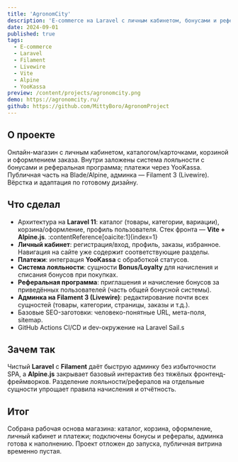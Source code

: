 ```yaml
---
title: 'AgronomCity'
description: 'E-commerce на Laravel с личным кабинетом, бонусами и реферальной программой.'
date: 2024-09-01
published: true
tags:
  - E-commerce
  - Laravel
  - Filament
  - Livewire
  - Vite
  - Alpine
  - YooKassa
preview: /content/projects/agronomcity.png
demo: https://agronomcity.ru/
github: https://github.com/MittyBoro/AgronomProject
---
```


## О проекте

Онлайн-магазин с личным кабинетом, каталогом/карточками, корзиной и оформлением заказа. Внутри заложены система лояльности с бонусами и реферальная программа; платежи через YooKassa. Публичная часть на Blade/Alpine, админка — Filament 3 (Livewire). Вёрстка и адаптация по готовому дизайну.

## Что сделал

- Архитектура на **Laravel 11**: каталог (товары, категории, вариации), корзина/оформление, профиль пользователя. Стек фронта — **Vite + Alpine.js**. :contentReference[oaicite:1]{index=1}
- **Личный кабинет**: регистрация/вход, профиль, заказы, избранное. Навигация на сайте уже содержит соответствующие разделы.
- **Платежи**: интеграция **YooKassa** с обработкой статусов.
- **Система лояльности**: сущности **Bonus/Loyalty** для начисления и списания бонусов при покупках.
- **Реферальная программа**: приглашения и начисление бонусов за приведённых пользователей (часть общей бонусной системы).
- **Админка на Filament 3 (Livewire)**: редактирование почти всех сущностей (товары, категории, страницы, заказы и т.д.).
- Базовые SEO-заготовки: человеко-понятные URL, мета-поля, sitemap.
- GitHub Actions CI/CD и dev-окружение на Laravel Sail.s

## Зачем так

Чистый **Laravel** с **Filament** даёт быструю админку без избыточности SPA, а **Alpine.js** закрывает базовый интерактив без тяжёлых фронтенд-фреймворков. Разделение лояльности/рефералов на отдельные сущности упрощает правила начисления и отчётность.

## Итог

Собрана рабочая основа магазина: каталог, корзина, оформление, личный кабинет и платежи; подключены бонусы и рефералы, админка готова к наполнению. Проект отложен до запуска, публичная витрина временно пустая.
